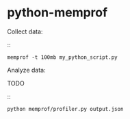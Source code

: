 python-memprof
==============

Collect data:

::

	memprof -t 100mb my_python_script.py


Analyze data:

TODO

::

	python memprof/profiler.py output.json
